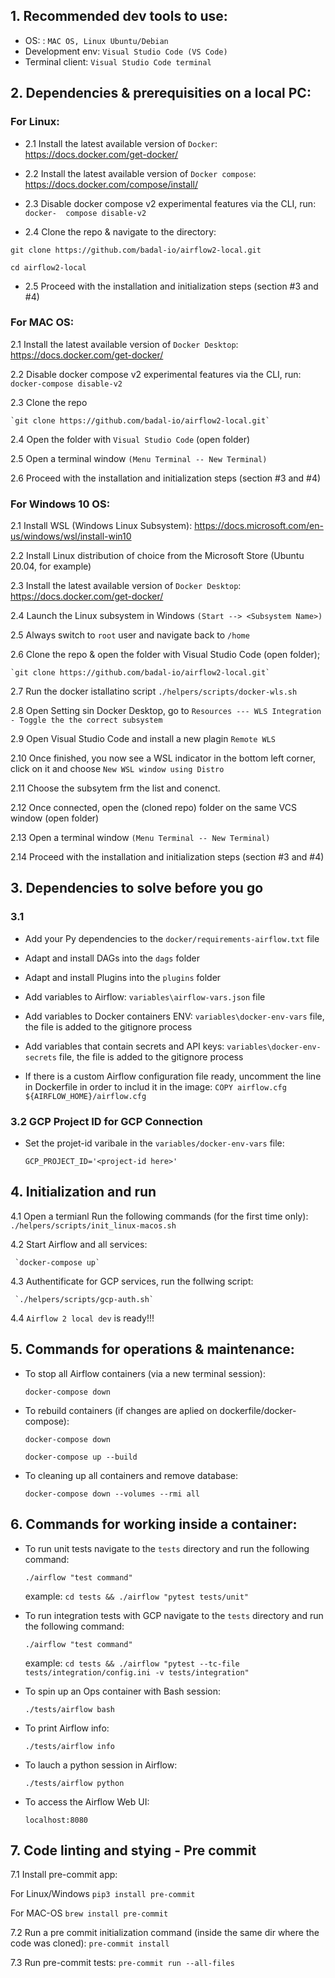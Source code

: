 
## 1. Recommended dev tools to use:

- OS: : `MAC OS, Linux Ubuntu/Debian`
- Development env: `Visual Studio Code (VS Code)`
- Terminal client: `Visual Studio Code terminal`



## 2. Dependencies & prerequisities on a local PC:
### For Linux:

  - 2.1 Install the latest available version of `Docker`: https://docs.docker.com/get-docker/

  - 2.2 Install the latest available version of `Docker compose`: https://docs.docker.com/compose/install/

  - 2.3 Disable docker compose v2 experimental features via the CLI, run: `docker-  compose disable-v2`

  - 2.4 Clone the repo & navigate to the directory:

  `git clone https://github.com/badal-io/airflow2-local.git`

  `cd airflow2-local`

  - 2.5 Proceed with the installation and initialization steps (section #3 and #4)



### For MAC OS:

  2.1 Install the latest available version of `Docker Desktop`: https://docs.docker.com/get-docker/

  2.2 Disable docker compose v2 experimental features via the CLI, run: `docker-compose disable-v2`

  2.3 Clone the repo

    `git clone https://github.com/badal-io/airflow2-local.git`

  2.4 Open the folder with `Visual Studio Code` (open folder)

  2.5 Open a terminal window `(Menu Terminal -- New Terminal)`

  2.6 Proceed with the installation and initialization steps (section #3 and #4)



### For Windows 10 OS:

  2.1 Install WSL (Windows Linux Subsystem): https://docs.microsoft.com/en-us/windows/wsl/install-win10

  2.2 Install Linux distribution of choice from the Microsoft Store (Ubuntu 20.04, for example)

  2.3 Install the latest available version of `Docker Desktop`: https://docs.docker.com/get-docker/

  2.4 Launch the Linux subsystem in Windows `(Start --> <Subsystem Name>)`

  2.5 Always switch to `root` user and navigate back to `/home`

  2.6 Clone the repo & open the folder with Visual Studio Code (open folder);

    `git clone https://github.com/badal-io/airflow2-local.git`

  2.7 Run the docker istallatino script `./helpers/scripts/docker-wls.sh`

  2.8 Open Setting sin Docker Desktop, go to `Resources --- WLS Integration - Toggle the the correct subsystem`

  2.9 Open Visual Studio Code and install a new plagin `Remote WLS`

  2.10 Once finished, you now see a WSL indicator in the bottom left corner, click on it and choose `New WSL window using Distro`

  2.11 Choose the subsytem frm the list and conenct.

  2.12 Once connected, open the (cloned repo) folder on the same VCS window (open folder)

  2.13 Open a terminal window `(Menu Terminal -- New Terminal)`

  2.14 Proceed with the installation and initialization steps (section #3 and #4)



## 3. Dependencies to solve before you go
   ### 3.1

- Add your Py dependencies to the `docker/requirements-airflow.txt` file

- Adapt and install DAGs into the `dags` folder

- Adapt and install Plugins into the `plugins` folder

- Add variables to Airflow: `variables\airflow-vars.json` file

- Add variables to Docker containers ENV: `variables\docker-env-vars` file, the file is added to the gitignore process

- Add variables that contain secrets and API keys: `variables\docker-env-secrets` file, the file is added to the gitignore process

- If there is a custom Airflow configuration file ready, uncomment the line in Dockerfile in order to includ it in the image: `COPY airflow.cfg ${AIRFLOW_HOME}/airflow.cfg`



### 3.2 GCP Project ID for GCP Connection

- Set the projet-id varibale in the `variables/docker-env-vars` file:

   `GCP_PROJECT_ID='<project-id here>'`



## 4. Initialization and run

   4.1 Open a termianl Run the following commands (for the first time only):
    `./helpers/scripts/init_linux-macos.sh`

   4.2 Start Airflow and all services:

     `docker-compose up`

   4.3 Authentificate for GCP services, run the follwing script:

     `./helpers/scripts/gcp-auth.sh`

   4.4  `Airflow 2 local dev` is ready!!!



## 5. Commands for operations & maintenance:

- To stop all Airflow containers (via a new terminal session):

   `docker-compose down`

- To rebuild containers (if changes are aplied on dockerfile/docker-compose):

  `docker-compose down`

  `docker-compose up --build`

- To cleaning up all containers and remove database:

  `docker-compose down --volumes --rmi all`



## 6. Commands for working inside a container:

- To run unit tests navigate to the `tests` directory and run the following command:

  `./airflow "test command"`

    example: `cd tests && ./airflow "pytest tests/unit"`

- To run integration tests with GCP navigate to the `tests` directory and run the following command:

  `./airflow "test command"`

    example: `cd tests && ./airflow "pytest --tc-file tests/integration/config.ini -v tests/integration"`

- To spin up an Ops container with Bash session:

  `./tests/airflow bash`

- To print Airflow info:

  `./tests/airflow info`

- To lauch a python session in Airflow:

  `./tests/airflow python`

- To access the Airflow Web UI:

  `localhost:8080`



## 7. Code linting and stying - Pre commit ##

   7.1 Install pre-commit app:

   For Linux/Windows `pip3 install pre-commit`

   For MAC-OS `brew install pre-commit`

   7.2 Run a pre commit initialization command (inside the same dir where the code was cloned): `pre-commit install`

   7.3 Run pre-commit tests: `pre-commit run --all-files`
